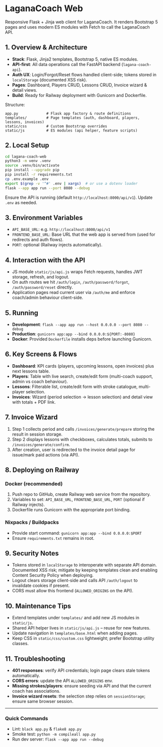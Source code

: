 # LaganaCoach Web

Responsive Flask + Jinja web client for LaganaCoach. It renders Bootstrap 5 pages and uses modern ES modules with Fetch to call the LaganaCoach API.

## 1. Overview & Architecture
- **Stack**: Flask, Jinja2 templates, Bootstrap 5, native ES modules.
- **API-first**: All data operations call the FastAPI backend (`lagana-coach-api`).
- **Auth UX**: Login/Forgot/Reset flows handled client-side; tokens stored in `localStorage` (documented XSS risk).
- **Pages**: Dashboard, Players CRUD, Lessons CRUD, Invoice wizard & detail views.
- **Build**: Ready for Railway deployment with Gunicorn and Dockerfile.

Structure:
```
app.py             # Flask app factory & route definitions
templates/         # Page templates (auth, dashboard, players, lessons, invoices)
static/css         # Custom Bootstrap overrides
static/js          # ES modules (api helper, feature scripts)
```

## 2. Local Setup
```bash
cd lagana-coach-web
python3 -m venv .venv
source .venv/bin/activate
pip install --upgrade pip
pip install -r requirements.txt
cp .env.example .env
export $(grep -v '^#' .env | xargs)  # or use a dotenv loader
flask --app app run --port 8080 --debug
```
Ensure the API is running (default `http://localhost:8000/api/v1`). Update `.env` as needed.

## 3. Environment Variables
- `API_BASE_URL`: e.g. `http://localhost:8000/api/v1`
- `FRONTEND_BASE_URL`: Base URL that the web app is served from (used for redirects and auth flows).
- `PORT`: optional (Railway injects automatically).

## 4. Interaction with the API
- JS module `static/js/api.js` wraps Fetch requests, handles JWT storage, refresh, and logout.
- On auth routes we hit `/auth/login`, `/auth/password/forgot`, `/auth/password/reset` directly.
- Application pages read current user via `/auth/me` and enforce coach/admin behaviour client-side.

## 5. Running
- **Development**: `flask --app app run --host 0.0.0.0 --port 8080 --debug`
- **Production**: `gunicorn app:app --bind 0.0.0.0:${PORT:-8080}`
- **Docker**: Provided `Dockerfile` installs deps before launching Gunicorn.

## 6. Key Screens & Flows
- **Dashboard**: KPI cards (players, upcoming lessons, open invoices) plus next lessons table.
- **Players**: Table with live search, create/edit form (multi-coach support, admin vs coach behaviour).
- **Lessons**: Filterable list, create/edit form with stroke catalogue, multi-player selection.
- **Invoices**: Wizard (period selection → lesson selection) and detail view with totals + PDF link.

## 7. Invoice Wizard
1. Step 1 collects period and calls `/invoices/generate/prepare` storing the result in session storage.
2. Step 2 displays lessons with checkboxes, calculates totals, submits to `/invoices/generate/confirm`.
3. After creation, user is redirected to the invoice detail page for issue/mark paid actions (via API).

## 8. Deploying on Railway
### Docker (recommended)
1. Push repo to GitHub, create Railway web service from the repository.
2. Variables to set: `API_BASE_URL`, `FRONTEND_BASE_URL`, `PORT` (optional if Railway injects).
3. Dockerfile runs Gunicorn with the appropriate port binding.

### Nixpacks / Buildpacks
- Provide start command: `gunicorn app:app --bind 0.0.0.0:$PORT`
- Ensure `requirements.txt` remains in root.

## 9. Security Notes
- Tokens stored in `localStorage` to interoperate with separate API domain. Documented XSS risk; mitigate by keeping templates clean and enabling Content Security Policy when deploying.
- Logout clears storage client-side and calls API `/auth/logout` to invalidate cookies if present.
- CORS must allow this frontend (`ALLOWED_ORIGINS` on the API).

## 10. Maintenance Tips
- Extend templates under `templates/` and add new JS modules in `static/js`.
- Shared API helper lives in `static/js/api.js` – reuse for new features.
- Update navigation in `templates/base.html` when adding pages.
- Keep CSS in `static/css/custom.css` lightweight; prefer Bootstrap utility classes.

## 11. Troubleshooting
- **401 responses**: verify API credentials; login page clears stale tokens automatically.
- **CORS errors**: update the API `ALLOWED_ORIGINS` env.
- **Missing strokes/players**: ensure seeding via API and that the current coach has associations.
- **Invoice wizard resets**: the selection step relies on `sessionStorage`; ensure same browser session.

---

### Quick Commands
- Lint: `black app.py` & `flake8 app.py`
- Smoke test: `python -m compileall app.py`
- Run dev server: `flask --app app run --debug`
